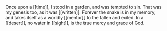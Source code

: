 Once upon a [[time]], I stood in a garden, and was tempted to sin. That was my genesis too, as it was [[written]]. Forever the snake is in my memory, and takes itself as a worldly [[mentor]] to the fallen and exiled. In a [[desert]], no water in [[sight]], is the true mercy and grace of God.